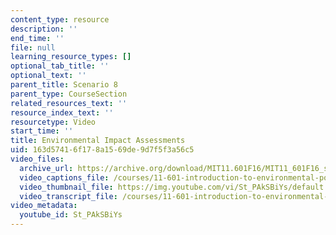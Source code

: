 ```yaml
---
content_type: resource
description: ''
end_time: ''
file: null
learning_resource_types: []
optional_tab_title: ''
optional_text: ''
parent_title: Scenario 8
parent_type: CourseSection
related_resources_text: ''
resource_index_text: ''
resourcetype: Video
start_time: ''
title: Environmental Impact Assessments
uid: 163d5741-6f17-8a15-69de-9d7f5f3a56c5
video_files:
  archive_url: https://archive.org/download/MIT11.601F16/MIT11_601F16_s08_300k.mp4
  video_captions_file: /courses/11-601-introduction-to-environmental-policy-and-planning-fall-2016/88af987276ef5a8fbfc4a86ce503295a_St_PAkSBiYs.vtt
  video_thumbnail_file: https://img.youtube.com/vi/St_PAkSBiYs/default.jpg
  video_transcript_file: /courses/11-601-introduction-to-environmental-policy-and-planning-fall-2016/b2a6f4d3c0be173fe35888c83a963e31_St_PAkSBiYs.pdf
video_metadata:
  youtube_id: St_PAkSBiYs
---
```

